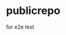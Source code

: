 # publicrepo
for e2e test
















































































































































































































































































































































































































































































